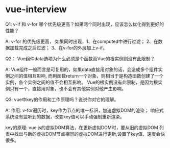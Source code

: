 # vue-interview

Q1:  v-if 和 v-for  哪个优先级更高？如果两个同时出现，应该怎么优化得到更好的性能？

A: v-for 的优先级更高， 如果同时出现，1、在computed中进行过滤； 2、在数据加载完成之后过滤； 3、在v-for的外层加上v-if。

Q2： Vue组件data选项为什么必须是个函数而Vue的根实例则没有此限制？

A: Vue组件一般而言是可复用的，如果data直接用对象的话，会造成多个组件实例之间的值相互影响,
   而用函数return一个对象，则相当于是构造函数创建了一个实例，各个实例之间的值不会相互影响。
   Vue的根实例没有此限制，是因为根实例只有一个，直接用对象，也不会有其他实例对他产生影响。

Q3:  vue中key的作用和工作原理吗？说说你对它的理解。

A: 作用:  v-for遍历时，key作为节点的唯一标识，加速虚拟DOM的渲染；
   响应式系统没有监听到的数据，改变key值可以手动强制重新渲染。

   key的原理: vue.js的虚拟DOM算法，在更新虚拟DOM时，要从旧的虚拟DOM
   列表中找出与新的虚拟DOM节点相同的虚拟DOM进行更新,设置了key值，速度会快很多。
